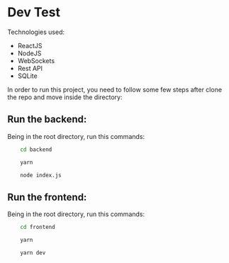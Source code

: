 # Dev Test

Technologies used:

- ReactJS
- NodeJS
- WebSockets
- Rest API
- SQLite

In order to run this project, you need to follow some few steps after clone the repo and move inside the directory:

## Run the backend:

Being in the root directory, run this commands:

```bash
    cd backend
```

```bash
    yarn
```

```bash
    node index.js
```

## Run the frontend:

Being in the root directory, run this commands:

```bash
    cd frontend
```

```bash
    yarn
```

```bash
    yarn dev
```
